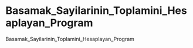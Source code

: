 # Basamak_Sayilarinin_Toplamini_Hesaplayan_Program
Basamak_Sayilarinin_Toplamini_Hesaplayan_Program
